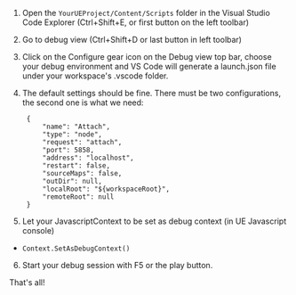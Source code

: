 1. Open the `YourUEProject/Content/Scripts` folder in the Visual Studio Code Explorer (Ctrl+Shift+E, or first button on the left toolbar)
2. Go to debug view (Ctrl+Shift+D or last button in left toolbar)
3. Click on the Configure gear icon on the Debug view top bar, choose your debug environment and VS Code will generate a launch.json file under your workspace's .vscode folder.
4. The default settings should be fine. There must be two configurations, the second one is what we need:


        {
            "name": "Attach",
            "type": "node",
            "request": "attach",
            "port": 5858,
            "address": "localhost",
            "restart": false,
            "sourceMaps": false,
            "outDir": null,
            "localRoot": "${workspaceRoot}",
            "remoteRoot": null
        }

5. Let your JavascriptContext to be set as debug context (in UE Javascript console)
 - `Context.SetAsDebugContext()`
6. Start your debug session with F5 or the play button.

That's all!